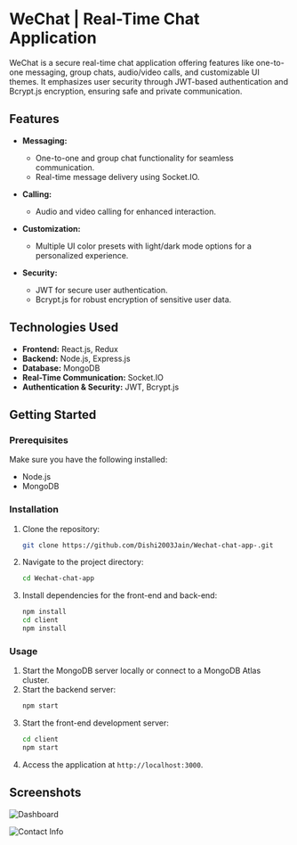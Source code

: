 # **WeChat | Real-Time Chat Application**  

WeChat is a secure real-time chat application offering features like one-to-one messaging, group chats, audio/video calls, and customizable UI themes. It emphasizes user security through JWT-based authentication and Bcrypt.js encryption, ensuring safe and private communication.  

## **Features**  

- **Messaging:**  
  - One-to-one and group chat functionality for seamless communication.  
  - Real-time message delivery using Socket.IO.  

- **Calling:**  
  - Audio and video calling for enhanced interaction.  

- **Customization:**  
  - Multiple UI color presets with light/dark mode options for a personalized experience.  

- **Security:**  
  - JWT for secure user authentication.  
  - Bcrypt.js for robust encryption of sensitive user data.  

## **Technologies Used**  
- **Frontend:** React.js, Redux  
- **Backend:** Node.js, Express.js  
- **Database:** MongoDB  
- **Real-Time Communication:** Socket.IO  
- **Authentication & Security:** JWT, Bcrypt.js  

## **Getting Started**  

### **Prerequisites**  
Make sure you have the following installed:  
- Node.js  
- MongoDB  

### **Installation**  
1. Clone the repository:  
   ```bash  
   git clone https://github.com/Dishi2003Jain/Wechat-chat-app-.git  
   ```  
2. Navigate to the project directory:  
   ```bash  
   cd Wechat-chat-app  
   ```  
3. Install dependencies for the front-end and back-end:  
   ```bash  
   npm install  
   cd client  
   npm install  
   ```  

### **Usage**  
1. Start the MongoDB server locally or connect to a MongoDB Atlas cluster.  
2. Start the backend server:  
   ```bash  
   npm start  
   ```  
3. Start the front-end development server:  
   ```bash  
   cd client  
   npm start  
   ```  
4. Access the application at `http://localhost:3000`.  

## **Screenshots**  

![Dashboard](https://github.com/Dishi2003Jain/Wechat-chat-app-/assets/82431854/d594fe3c-23d9-4c35-872c-9df12ab80c68)



![Contact Info](https://github.com/Dishi2003Jain/Wechat-chat-app-/assets/82431854/b981085a-1672-45a8-b650-e6e32f846287)
